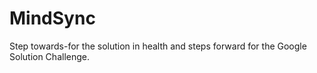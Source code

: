 # MindSync
Step towards-for the solution in health and steps forward for the Google Solution Challenge.
